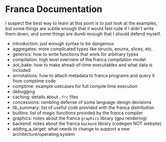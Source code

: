# Franca Documentation

I suspect the best way to learn at this point is to just look at the examples, 
but some things are subtle enough that it would feel rude if I didn't write them down, 
and some things are dumb enough that I should defend myself. 

- introduction: just enough syntax to be dangerous 
- aggregates: more complicated types like structs, enums, slices, etc. 
- generics: how to write functions that work for arbitrary types
- compilation: high level overview of the franca compilation model
- aot_bake: how to make ahead-of-time executables and what data is included 
- annotations: how to attach metadata to franca programs and query it from comptime code
- comptime: example usecases for full compile time execution
- debugging
- caching: details about `.frc` files
- concessions: rambling defense of some language design decisions
- lib_summary: list of useful code provided with the franca distribution 
- builtins: list of magic functions provided by the franca compiler 
- graphics: notes about the franca `graphics` library (gpu rendering)
- backend: notes about the franca `backend` library (codegen NOT website) 
- adding_a_target: what needs to change to support a new architecture/operating system
